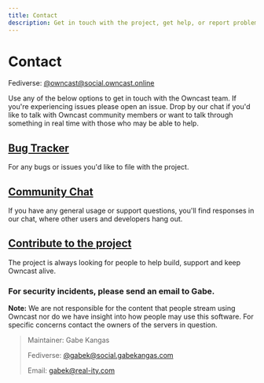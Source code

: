 ```yaml
---
title: Contact
description: Get in touch with the project, get help, or report problems.
---
```


# Contact

Fediverse: [@owncast@social.owncast.online](https://social.owncast.online/@owncast)

Use any of the below options to get in touch with the Owncast team. If you're experiencing issues please open an issue. Drop by our chat if you'd like to talk with Owncast community members or want to talk through something in real time with those who may be able to help.

## [Bug Tracker](https://github.com/owncast/owncast/issues)

For any bugs or issues you'd like to file with the project.

## [Community Chat](https://owncast.rocket.chat)

If you have any general usage or support questions, you'll find responses in our chat, where other users and developers hang out.

## [Contribute to the project](/help)

The project is always looking for people to help build, support and keep Owncast alive.

### For security incidents, please send an email to Gabe.

**Note:** We are not responsible for the content that people stream using Owncast nor do we have insight into how people may use this software. For specific concerns contact the owners of the servers in question.

> Maintainer: Gabe Kangas
>
> Fediverse: [@gabek@social.gabekangas.com](https://social.gabekangas.com/gabek)<br />
>
> Email: [gabek@real-ity.com](mailto:gabek@real-ity.com)